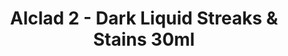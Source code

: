 ---
layout: product
title: "Alclad 2 - Dark Liquid Streaks & Stains 30ml"
price: "TBA" 
desc: "N/A"
img_path: "/assets/img/ALCHW004.webp"
brand: "N/A"
available: false
special_offer: false
new: false
soon: false
cat: "040000"
subcat: "040300"
subsubcat: "0N/A"
sifra: "ALCHW004"
popular: false
---